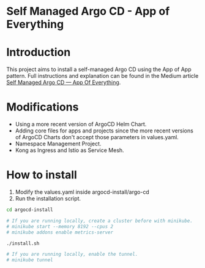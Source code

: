 # Self Managed Argo CD - App of Everything

# Introduction
This project aims to install a self-managed Argo CD using the App of App pattern. Full instructions and explanation can be found in the Medium article [Self Managed Argo CD — App Of Everything](https://medium.com/devopsturkiye/self-managed-argo-cd-app-of-everything-a226eb100cf0).

# Modifications
- Using a more recent version of ArgoCD Helm Chart.
- Adding core files for apps and projects since the more recent versions of ArgoCD Charts don't accept those parameters in values.yaml.
- Namespace Management Project.
- Kong as Ingress and Istio as Service Mesh.

# How to install
1. Modify the values.yaml inside argocd-install/argo-cd
2. Run the installation script.

```sh
cd argocd-install

# If you are running locally, create a cluster before with minikube.
# minikube start --memory 8192 --cpus 2
# minikube addons enable metrics-server

./install.sh

# If you are running locally, enable the tunnel.
# minikube tunnel
```